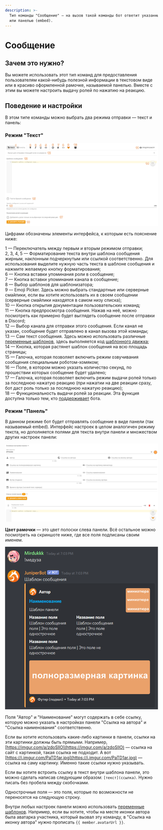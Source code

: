 ```yaml
---
description: >-
  Тип команды "Сообщение" — на вызов такой команды бот ответит указанным текстом
  или панелью (embed).
---
```


# Сообщение

## Зачем это нужно?

Вы можете использовать этот тип команд для предоставления пользователям какой-нибудь полезной информации в текстовом виде или в красиво оформленной рамочке, называемой панелью. Вместе с этим вы можете настроить выдачу ролей по нажатию на реакцию.

## Поведение и настройки

В этом типе команды можно выбрать два режима отправки — текст и панель:

### Режим "Текст"

![](../../.gitbook/assets/2021-21-26-18-44-42-1619451882-.png)

Цифрами обозначены элементы интерфейса, к которым есть пояснение ниже:  
  
1 — Переключатель между первым и вторым режимом отправки;  
2, 3, 4, 5 — Форматирование текста внутри шаблона сообщения жирным, наклонным подчеркнутым или ссылкой соответственно. Для использования выделите нужную часть текста в шаблоне сообщения и нажмите желаемую кнопку форматирования;  
6 — Кнопка вставки упоминания роли в сообщение;  
7 — Кнопка вставки упоминания канала в сообщение;  
8 — Выбор шаблонов для шаблонизатора;  
9 — Emoji Picker. Здесь можно выбрать стандартные или серверные смайлики, если вы хотите использовать их в своем сообщении \(серверные смайлики находятся в самом низу списка\);  
10 — Кнопка открытия документации пользовательских команд;  
11 — Кнопка предпросмотра сообщения. Нажав на неё, можно посмотреть как примерно будет выглядеть сообщение после отправки в Discord;   
12 — Выбор канала для отправки этого сообщения. Если канал не указан, сообщение будет отправлено в канал вызова этой команды;  
13 — Сам текст сообщения. Здесь можно использовать различные [переменные шаблонов](../../features/message-templates/advanced/types.md), здесь выполняется код [шаблонного движка](https://docs.juniper.bot/features/template-engine);  
14 — Кнопка, которая растянет шаблон сообщения на всю площадь страницы;  
15 — Галочка, которая позволяет включить режим озвучивания сообщения специальным роботом-хомяком;  
16 — Поле, в котором можно указать количество секунд, по прошествии которых сообщение будет удалено;  
17 — Галочка, которая позволяет включить режим выдачи ролей только за последнюю нажатую реакцию \(при нажатии на две реакции сразу, бот даст роль только за последнюю нажатую реакцию\);  
18 — Функциональность выдачи ролей за реакции. Эта функция доступна только тем, кто [поддерживает](https://juniper.bot/donate) бота.

### Режим "Панель"

В данном режиме бот будет отправлять сообщение в виде панели \(так называемый embed\). Интерфейс настроек в целом аналогичен режиму текста, но дополняется полями для текста внутри панели и множеством других настроек панели:

![](../../.gitbook/assets/2021-21-26-18-54-57-1619452497-.png)

**Цвет рамочки** — это цвет полоски слева панели. Всё остальное можно посмотреть на скриншоте ниже, где все поля подписаны своим именем.

![](../../.gitbook/assets/2021-21-26-19-03-17-1619452997-.png)

Поля "Автор" и "Наименование" могут содержать в себе ссылку, которую можно указать в настройках панели "Ссылка на автора" и "Ссылка наименования" соответственно.  
  
Если вы хотите использовать какие-либо картинки в панели, ссылки на эти картинки должны быть прямыми. Например, [https://imgur.com/a/zdoSlIO](https://imgur.com/a/zdoSlIO) — ссылка на сайт с картинкой, такая ссылка не подходит. А вот [https://i.imgur.com/PaTD1ar.jpg](https://i.imgur.com/PaTD1ar.jpg) — ссылка на саму картинку. Именно такие ссылки нужно указывать.  
  
Если вы хотите встроить ссылку в текст внутри шаблона панели, это можно сделать написав следующим образом: `[текст](ссылка)`. Нужно писать без пробела между скобочками.  
  
Однострочные поля — это поля, которые по возможности не переносятся на следующую строку.  
  
Внутри любых настроек панели можно использовать [переменные шаблонов](../../features/message-templates/advanced/types.md). Например, если вы хотите, чтобы на месте иконки автора была аватарка участника, который вызвал эту команду, в "Ссылка на иконку автора" нужно прописать `{{ member.avatarUrl }}`.

